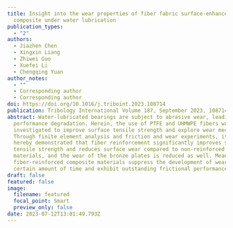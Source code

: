 ```yaml
---
title: Insight into the wear properties of fiber fabric surface-enhanced
  composite under water lubrication
publication_types:
  - "2"
authors:
  - Jiazhen Chen
  - Xingxin Liang
  - Zhiwei Guo
  - Xuefei Li
  - Chengqing Yuan
author_notes:
  - ""
  - Corresponding author
  - Corresponding author
doi: https://doi.org/10.1016/j.triboint.2023.108714
publication: Tribology International Volume 187, September 2023, 108714
abstract: Water-lubricated bearings are subject to abrasive wear, leading to
  performance degradation. Herein, the use of PTFE and UHMWPE fibers was
  investigated to improve surface tensile strength and explore wear mechanisms.
  Through finite element analysis and friction and wear experiments, it is
  hereby demonstrated that fiber reinforcement significantly improves surface
  tensile strength and reduces surface wear compared to non-reinforced
  materials, and the wear of the bronze plates is reduced as well. Meanwhile,
  fiber-reinforced composite materials suppress the development of wear in a
  certain amount of time and exhibit outstanding frictional performance.
draft: false
featured: false
image:
  filename: featured
  focal_point: Smart
  preview_only: false
date: 2023-07-12T13:01:49.793Z
---
```

